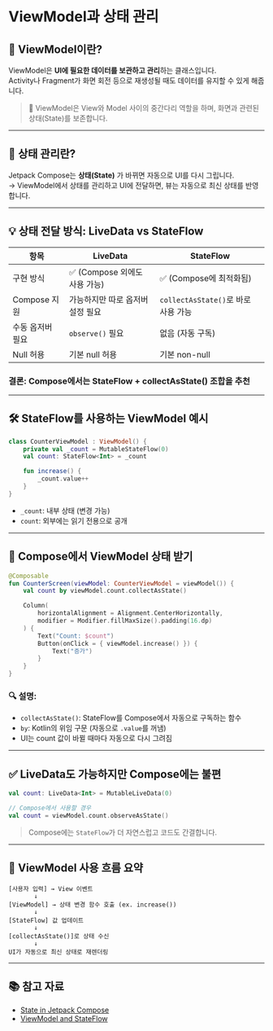 # ViewModel과 상태 관리

## 🎯 ViewModel이란?

ViewModel은 **UI에 필요한 데이터를 보관하고 관리**하는 클래스입니다.  
Activity나 Fragment가 화면 회전 등으로 재생성될 때도 데이터를 유지할 수 있게 해줍니다.

> 📌 ViewModel은 View와 Model 사이의 중간다리 역할을 하며, 화면과 관련된 상태(State)를 보존합니다.

---

## 🔄 상태 관리란?

Jetpack Compose는 **상태(State)** 가 바뀌면 자동으로 UI를 다시 그립니다.  
→ ViewModel에서 상태를 관리하고 UI에 전달하면, 뷰는 자동으로 최신 상태를 반영합니다.

---

## 💡 상태 전달 방식: LiveData vs StateFlow

| 항목 | LiveData | StateFlow |
|------|----------|-----------|
| 구현 방식 | ✅ (Compose 외에도 사용 가능) | ✅ (Compose에 최적화됨) |
| Compose 지원 | 가능하지만 따로 옵저버 설정 필요 | `collectAsState()`로 바로 사용 가능 |
| 수동 옵저버 필요 | `observe()` 필요 | 없음 (자동 구독) |
| Null 허용 | 기본 null 허용 | 기본 non-null |

### 결론: **Compose에서는 StateFlow + collectAsState() 조합을 추천**

---

## 🛠️ StateFlow를 사용하는 ViewModel 예시

```kotlin
class CounterViewModel : ViewModel() {
    private val _count = MutableStateFlow(0)
    val count: StateFlow<Int> = _count

    fun increase() {
        _count.value++
    }
}
````

* `_count`: 내부 상태 (변경 가능)
* `count`: 외부에는 읽기 전용으로 공개

---

## 🧱 Compose에서 ViewModel 상태 받기

```kotlin
@Composable
fun CounterScreen(viewModel: CounterViewModel = viewModel()) {
    val count by viewModel.count.collectAsState()

    Column(
        horizontalAlignment = Alignment.CenterHorizontally,
        modifier = Modifier.fillMaxSize().padding(16.dp)
    ) {
        Text("Count: $count")
        Button(onClick = { viewModel.increase() }) {
            Text("증가")
        }
    }
}
```

### 🔍 설명:

* `collectAsState()`: StateFlow를 Compose에서 자동으로 구독하는 함수
* `by`: Kotlin의 위임 구문 (자동으로 `.value`를 꺼냄)
* UI는 count 값이 바뀔 때마다 자동으로 다시 그려짐

---

## ✅ LiveData도 가능하지만 Compose에는 불편

```kotlin
val count: LiveData<Int> = MutableLiveData(0)

// Compose에서 사용할 경우
val count = viewModel.count.observeAsState()
```

> Compose에는 `StateFlow`가 더 자연스럽고 코드도 간결합니다.

---

## 🧭 ViewModel 사용 흐름 요약

```
[사용자 입력] → View 이벤트
       ↓
[ViewModel] → 상태 변경 함수 호출 (ex. increase())
       ↓
[StateFlow] 값 업데이트
       ↓
[collectAsState()]로 상태 수신
       ↓
UI가 자동으로 최신 상태로 재렌더링
```

---

## 📚 참고 자료

* [State in Jetpack Compose](https://developer.android.com/jetpack/compose/state)
* [ViewModel and StateFlow](https://developer.android.com/topic/libraries/architecture/viewmodel)
